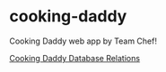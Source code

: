 # cooking-daddy
Cooking Daddy web app
by Team Chef!

[Cooking Daddy Database Relations](https://www.yworks.com/yed-live/?file=https://gist.githubusercontent.com/RyanMarinoff/c77b2de429250aa8760cf5f84c96ce28/raw/Cooking%20Daddy%20Database%20Relations)